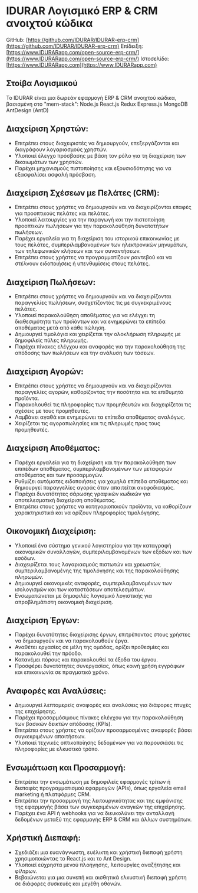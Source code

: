 # IDURAR Λογισμικό ERP & CRM ανοιχτού κώδικα

GitHub: [https://github.com/IDURAR/IDURAR-erp-crm](https://github.com/IDURAR/IDURAR-erp-crm)
Επίδειξη: [https://www.IDURARapp.com/open-source-erp-crm/](https://www.IDURARapp.com/open-source-erp-crm/)
Ιστοσελίδα: [https://www.IDURARapp.com](https://www.IDURARapp.com)

## Στοίβα Λογισμικού

Το IDURAR είναι μια δωρεάν εφαρμογή ERP & CRM ανοιχτού κώδικα, βασισμένη στο "mern-stack": Node.js React.js Redux Express.js MongoDB AntDesign (AntD)

## Διαχείριση Χρηστών:

- Επιτρέπει στους διαχειριστές να δημιουργούν, επεξεργάζονται και διαγράφουν λογαριασμούς χρηστών.
- Υλοποιεί έλεγχο πρόσβασης με βάση τον ρόλο για τη διαχείριση των δικαιωμάτων των χρηστών.
- Παρέχει μηχανισμούς πιστοποίησης και εξουσιοδότησης για να εξασφαλίσει ασφαλή πρόσβαση.

## Διαχείριση Σχέσεων με Πελάτες (CRM):

- Επιτρέπει στους χρήστες να δημιουργούν και να διαχειρίζονται επαφές για προοπτικούς πελάτες και πελάτες.
- Υλοποιεί λειτουργίες για την παραγωγή και την πιστοποίηση προοπτικών πωλήσεων για την παρακολούθηση δυνατοτήτων πωλήσεων.
- Παρέχει εργαλεία για τη διαχείριση του ιστορικού επικοινωνίας με τους πελάτες, συμπεριλαμβανομένων των ηλεκτρονικών μηνυμάτων, των τηλεφωνικών κλήσεων και των συναντήσεων.
- Επιτρέπει στους χρήστες να προγραμματίζουν ραντεβού και να στέλνουν ειδοποιήσεις ή υπενθυμίσεις στους πελάτες.

## Διαχείριση Πωλήσεων:

- Επιτρέπει στους χρήστες να δημιουργούν και να διαχειρίζονται παραγγελίες πωλήσεων, συσχετίζοντάς τις με συγκεκριμένους πελάτες.
- Υλοποιεί παρακολούθηση αποθέματος για να ελέγχει τη διαθεσιμότητα των προϊόντων και να ενημερώνει τα επίπεδα αποθέματος μετά από κάθε πώληση.
- Δημιουργεί τιμολόγια και χειρίζεται την ολοκλήρωση πληρωμής με δημοφιλείς πύλες πληρωμής.
- Παρέχει πίνακες ελέγχου και αναφορές για την παρακολούθηση της απόδοσης των πωλήσεων και την ανάλυση των τάσεων.

## Διαχείριση Αγορών:

- Επιτρέπει στους χρήστες να δημιουργούν και να διαχειρίζονται παραγγελίες αγορών, καθορίζοντας την ποσότητα και τα επιθυμητά προϊόντα.
- Παρακολουθεί τις πληροφορίες των προμηθευτών και διαχειρίζεται τις σχέσεις με τους προμηθευτές.
- Λαμβάνει αγαθά και ενημερώνει τα επίπεδα αποθέματος αναλόγως.
- Χειρίζεται τις αγοραπωλησίες και τις πληρωμές προς τους προμηθευτές.

## Διαχείριση Αποθέματος:

- Παρέχει εργαλεία για τη διαχείριση και την παρακολούθηση των επιπέδων αποθέματος, συμπεριλαμβανομένων των μεταφορών αποθέματος και των προσαρμογών.
- Ρυθμίζει αυτόματες ειδοποιήσεις για χαμηλά επίπεδα αποθέματος και δημιουργεί παραγγελίες αγοράς όταν απαιτείται ανεφοδιασμός.
- Παρέχει δυνατότητες σάρωσης γραφικών κωδικών για αποτελεσματική διαχείριση αποθέματος.
- Επιτρέπει στους χρήστες να κατηγοριοποιούν προϊόντα, να καθορίζουν χαρακτηριστικά και να ορίζουν πληροφορίες τιμολόγησης.

## Οικονομική Διαχείριση:

- Υλοποιεί ένα σύστημα γενικού λογιστηρίου για την καταγραφή οικονομικών συναλλαγών, συμπεριλαμβανομένων των εξόδων και των εσόδων.
- Διαχειρίζεται τους λογαριασμούς πιστωτών και χρεωστών, συμπεριλαμβανομένης της τιμολόγησης και της παρακολούθησης πληρωμών.
- Δημιουργεί οικονομικές αναφορές, συμπεριλαμβανομένων των ισολογισμών και των καταστάσεων αποτελεσμάτων.
- Ενσωματώνεται με δημοφιλές λογισμικό λογιστικής για απροβλημάτιστη οικονομική διαχείριση.

## Διαχείριση Έργων:

- Παρέχει δυνατότητες διαχείρισης έργων, επιτρέποντας στους χρήστες να δημιουργούν και να παρακολουθούν έργα.
- Αναθέτει εργασίες σε μέλη της ομάδας, ορίζει προθεσμίες και παρακολουθεί την πρόοδο.
- Κατανέμει πόρους και παρακολουθεί τα έξοδα του έργου.
- Προσφέρει δυνατότητες συνεργασίας, όπως κοινή χρήση εγγράφων και επικοινωνία σε πραγματικό χρόνο.

## Αναφορές και Αναλύσεις:

- Δημιουργεί λεπτομερείς αναφορές και αναλύσεις για διάφορες πτυχές της επιχείρησης.
- Παρέχει προσαρμόσιμους πίνακες ελέγχου για την παρακολούθηση των βασικών δεικτών απόδοσης (KPIs).
- Επιτρέπει στους χρήστες να ορίζουν προσαρμοσμένες αναφορές βάσει συγκεκριμένων απαιτήσεων.
- Υλοποιεί τεχνικές οπτικοποίησης δεδομένων για να παρουσιάσει τις πληροφορίες με ελκυστικό τρόπο.

## Ενσωμάτωση και Προσαρμογή:

- Επιτρέπει την ενσωμάτωση με δημοφιλείς εφαρμογές τρίτων ή διεπαφές προγραμματισμού εφαρμογών (APIs), όπως εργαλεία email marketing ή πλατφόρμες CRM.
- Επιτρέπει την προσαρμογή της λειτουργικότητας και της εμφάνισης της εφαρμογής βάσει των συγκεκριμένων αναγκών της επιχείρησης.
- Παρέχει ένα API ή webhooks για να διευκολύνει την ανταλλαγή δεδομένων μεταξύ της εφαρμογής ERP & CRM και άλλων συστημάτων.

## Χρήστική Διεπαφή:

- Σχεδιάζει μια ευανάγνωστη, ευέλικτη και χρήστική διεπαφή χρήστη χρησιμοποιώντας το React.js και το Ant Design.
- Υλοποιεί εύχρηστα μενού πλοήγησης, λειτουργίες αναζήτησης και φίλτρων.
- Βεβαιώνεται για μια συνεπή και αισθητικά ελκυστική διεπαφή χρήστη σε διάφορες συσκευές και μεγέθη οθονών.